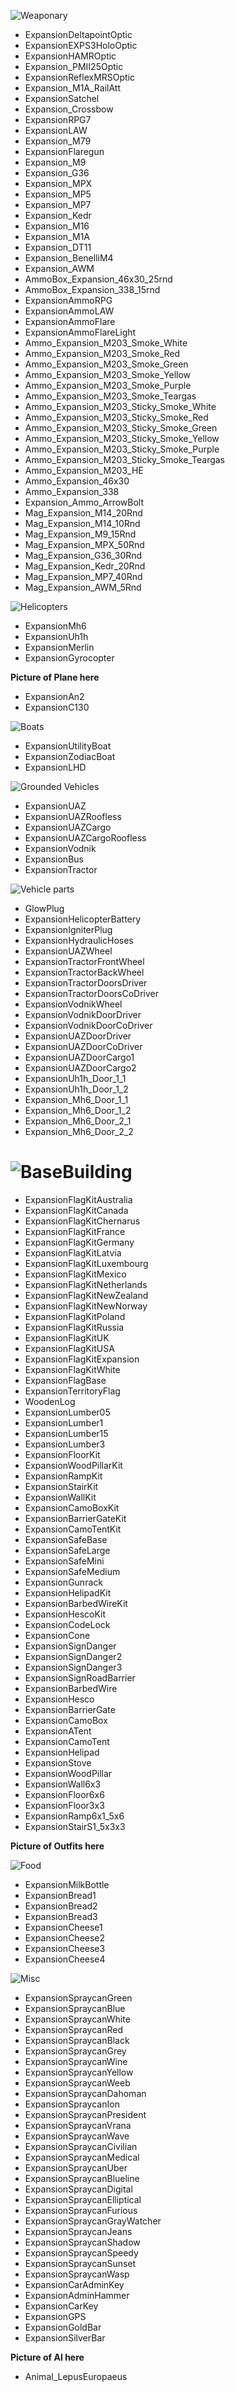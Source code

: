 ![Weaponary](https://i.imgur.com/Ux80A0e.png)

* ExpansionDeltapointOptic
* ExpansionEXPS3HoloOptic
* ExpansionHAMROptic
* Expansion_PMII25Optic
* ExpansionReflexMRSOptic
* Expansion_M1A_RailAtt
* ExpansionSatchel
* Expansion_Crossbow
* ExpansionRPG7
* ExpansionLAW
* Expansion_M79
* ExpansionFlaregun
* Expansion_M9
* Expansion_G36
* Expansion_MPX
* Expansion_MP5
* Expansion_MP7
* Expansion_Kedr
* Expansion_M16
* Expansion_M1A
* Expansion_DT11
* Expansion_BenelliM4
* Expansion_AWM
* AmmoBox_Expansion_46x30_25rnd
* AmmoBox_Expansion_338_15rnd
* ExpansionAmmoRPG
* ExpansionAmmoLAW
* ExpansionAmmoFlare
* ExpansionAmmoFlareLight
* Ammo_Expansion_M203_Smoke_White
* Ammo_Expansion_M203_Smoke_Red
* Ammo_Expansion_M203_Smoke_Green
* Ammo_Expansion_M203_Smoke_Yellow
* Ammo_Expansion_M203_Smoke_Purple
* Ammo_Expansion_M203_Smoke_Teargas
* Ammo_Expansion_M203_Sticky_Smoke_White
* Ammo_Expansion_M203_Sticky_Smoke_Red
* Ammo_Expansion_M203_Sticky_Smoke_Green
* Ammo_Expansion_M203_Sticky_Smoke_Yellow
* Ammo_Expansion_M203_Sticky_Smoke_Purple
* Ammo_Expansion_M203_Sticky_Smoke_Teargas
* Ammo_Expansion_M203_HE
* Ammo_Expansion_46x30
* Ammo_Expansion_338
* Expansion_Ammo_ArrowBolt
* Mag_Expansion_M14_20Rnd
* Mag_Expansion_M14_10Rnd
* Mag_Expansion_M9_15Rnd
* Mag_Expansion_MPX_50Rnd
* Mag_Expansion_G36_30Rnd
* Mag_Expansion_Kedr_20Rnd
* Mag_Expansion_MP7_40Rnd
* Mag_Expansion_AWM_5Rnd

![Helicopters](https://i.imgur.com/piSEZsc.jpg)

* ExpansionMh6
* ExpansionUh1h
* ExpansionMerlin
* ExpansionGyrocopter

**Picture of Plane here**

* ExpansionAn2
* ExpansionC130

![Boats](https://i.imgur.com/4UkjiLk.jpg)

* ExpansionUtilityBoat
* ExpansionZodiacBoat
* ExpansionLHD

![Grounded Vehicles](https://i.imgur.com/S3Rnvo9.jpg)

* ExpansionUAZ
* ExpansionUAZRoofless
* ExpansionUAZCargo
* ExpansionUAZCargoRoofless
* ExpansionVodnik
* ExpansionBus
* ExpansionTractor

![Vehicle parts](https://i.imgur.com/Ol7JzmH.jpg)

* GlowPlug
* ExpansionHelicopterBattery
* ExpansionIgniterPlug
* ExpansionHydraulicHoses
* ExpansionUAZWheel
* ExpansionTractorFrontWheel
* ExpansionTractorBackWheel
* ExpansionTractorDoorsDriver
* ExpansionTractorDoorsCoDriver
* ExpansionVodnikWheel
* ExpansionVodnikDoorDriver
* ExpansionVodnikDoorCoDriver
* ExpansionUAZDoorDriver
* ExpansionUAZDoorCoDriver
* ExpansionUAZDoorCargo1
* ExpansionUAZDoorCargo2
* ExpansionUh1h_Door_1_1
* ExpansionUh1h_Door_1_2
* Expansion_Mh6_Door_1_1
* Expansion_Mh6_Door_1_2
* Expansion_Mh6_Door_2_1
* Expansion_Mh6_Door_2_2

# ![BaseBuilding](https://i.imgur.com/ezPlPNO.jpg)

* ExpansionFlagKitAustralia
* ExpansionFlagKitCanada
* ExpansionFlagKitChernarus
* ExpansionFlagKitFrance
* ExpansionFlagKitGermany
* ExpansionFlagKitLatvia
* ExpansionFlagKitLuxembourg
* ExpansionFlagKitMexico
* ExpansionFlagKitNetherlands
* ExpansionFlagKitNewZealand
* ExpansionFlagKitNewNorway
* ExpansionFlagKitPoland
* ExpansionFlagKitRussia
* ExpansionFlagKitUK
* ExpansionFlagKitUSA
* ExpansionFlagKitExpansion
* ExpansionFlagKitWhite
* ExpansionFlagBase
* ExpansionTerritoryFlag
* WoodenLog
* ExpansionLumber05
* ExpansionLumber1
* ExpansionLumber15
* ExpansionLumber3
* ExpansionFloorKit
* ExpansionWoodPillarKit
* ExpansionRampKit
* ExpansionStairKit
* ExpansionWallKit
* ExpansionCamoBoxKit
* ExpansionBarrierGateKit
* ExpansionCamoTentKit
* ExpansionSafeBase
* ExpansionSafeLarge
* ExpansionSafeMini
* ExpansionSafeMedium
* ExpansionGunrack
* ExpansionHelipadKit
* ExpansionBarbedWireKit
* ExpansionHescoKit
* ExpansionCodeLock
* ExpansionCone
* ExpansionSignDanger
* ExpansionSignDanger2
* ExpansionSignDanger3
* ExpansionSignRoadBarrier
* ExpansionBarbedWire
* ExpansionHesco
* ExpansionBarrierGate
* ExpansionCamoBox
* ExpansionATent
* ExpansionCamoTent
* ExpansionHelipad
* ExpansionStove
* ExpansionWoodPillar
* ExpansionWall6x3
* ExpansionFloor6x6
* ExpansionFloor3x3
* ExpansionRamp6x1_5x6
* ExpansionStairS1_5x3x3

**Picture of Outfits here**

![Food](https://i.imgur.com/EEesHph.jpg)

* ExpansionMilkBottle
* ExpansionBread1
* ExpansionBread2
* ExpansionBread3
* ExpansionCheese1
* ExpansionCheese2
* ExpansionCheese3
* ExpansionCheese4

![Misc](https://i.imgur.com/M9dwu2w.jpg)

* ExpansionSpraycanGreen
* ExpansionSpraycanBlue
* ExpansionSpraycanWhite
* ExpansionSpraycanRed
* ExpansionSpraycanBlack
* ExpansionSpraycanGrey
* ExpansionSpraycanWine
* ExpansionSpraycanYellow
* ExpansionSpraycanWeeb
* ExpansionSpraycanDahoman
* ExpansionSpraycanIon
* ExpansionSpraycanPresident
* ExpansionSpraycanVrana
* ExpansionSpraycanWave
* ExpansionSpraycanCivilian
* ExpansionSpraycanMedical
* ExpansionSpraycanUber
* ExpansionSpraycanBlueline
* ExpansionSpraycanDigital
* ExpansionSpraycanElliptical
* ExpansionSpraycanFurious
* ExpansionSpraycanGrayWatcher
* ExpansionSpraycanJeans
* ExpansionSpraycanShadow
* ExpansionSpraycanSpeedy
* ExpansionSpraycanSunset
* ExpansionSpraycanWasp
* ExpansionCarAdminKey
* ExpansionAdminHammer
* ExpansionCarKey
* ExpansionGPS
* ExpansionGoldBar
* ExpansionSilverBar

**Picture of AI here**

* Animal_LepusEuropaeus